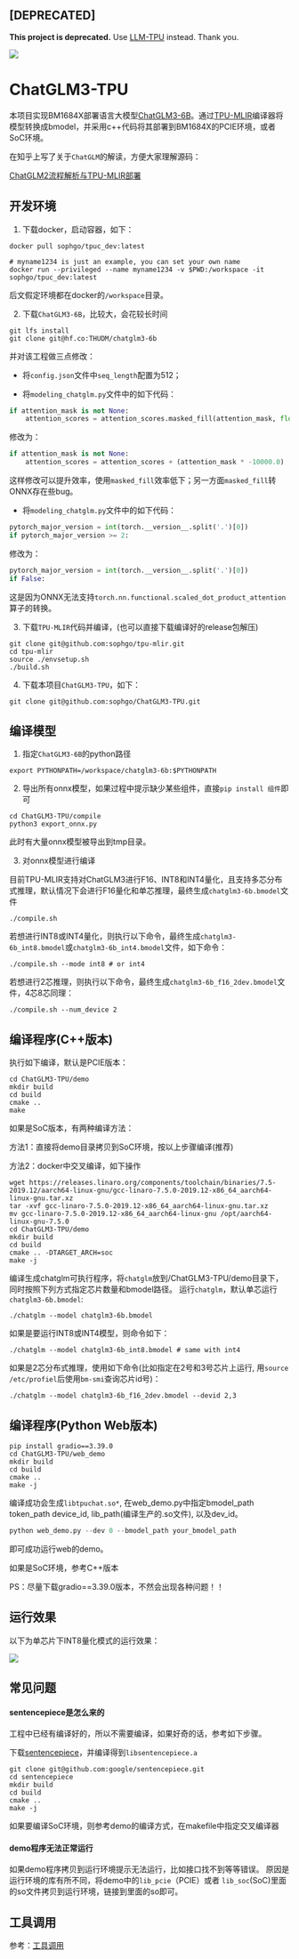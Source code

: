 ## [DEPRECATED] 

**This project is deprecated.** Use  [LLM-TPU](https://github.com/sophgo/LLM-TPU) instead.  Thank you. 



![](./assets/sophgo_chip.png)

# ChatGLM3-TPU

本项目实现BM1684X部署语言大模型[ChatGLM3-6B](https://huggingface.co/THUDM/chatglm3-6b)。通过[TPU-MLIR](https://github.com/sophgo/tpu-mlir)编译器将模型转换成bmodel，并采用c++代码将其部署到BM1684X的PCIE环境，或者SoC环境。


在知乎上写了关于`ChatGLM`的解读，方便大家理解源码：

[ChatGLM2流程解析与TPU-MLIR部署](https://zhuanlan.zhihu.com/p/641975976)


## 开发环境


1. 下载docker，启动容器，如下：

``` shell
docker pull sophgo/tpuc_dev:latest

# myname1234 is just an example, you can set your own name
docker run --privileged --name myname1234 -v $PWD:/workspace -it sophgo/tpuc_dev:latest
```
后文假定环境都在docker的`/workspace`目录。


2. 下载`ChatGLM3-6B`，比较大，会花较长时间

``` shell
git lfs install
git clone git@hf.co:THUDM/chatglm3-6b
```

并对该工程做三点修改：
- 将`config.json`文件中`seq_length`配置为512；

- 将`modeling_chatglm.py`文件中的如下代码：

```python
if attention_mask is not None:
    attention_scores = attention_scores.masked_fill(attention_mask, float("-inf"))
```

修改为：

```python
if attention_mask is not None:
    attention_scores = attention_scores + (attention_mask * -10000.0)
```

这样修改可以提升效率，使用`masked_fill`效率低下；另一方面`masked_fill`转ONNX存在些bug。

- 将`modeling_chatglm.py`文件中的如下代码：

```python
pytorch_major_version = int(torch.__version__.split('.')[0])
if pytorch_major_version >= 2:
```

修改为：

```python
pytorch_major_version = int(torch.__version__.split('.')[0])
if False:
```

这是因为ONNX无法支持`torch.nn.functional.scaled_dot_product_attention`算子的转换。

3. 下载`TPU-MLIR`代码并编译，(也可以直接下载编译好的release包解压)

``` shell
git clone git@github.com:sophgo/tpu-mlir.git
cd tpu-mlir
source ./envsetup.sh
./build.sh
```

4. 下载本项目`ChatGLM3-TPU`，如下：

``` shell
git clone git@github.com:sophgo/ChatGLM3-TPU.git
```

## 编译模型

1. 指定`ChatGLM3-6B`的python路径

``` shell
export PYTHONPATH=/workspace/chatglm3-6b:$PYTHONPATH
```

2. 导出所有onnx模型，如果过程中提示缺少某些组件，直接`pip install 组件`即可

``` shell
cd ChatGLM3-TPU/compile
python3 export_onnx.py
```
此时有大量onnx模型被导出到tmp目录。

3. 对onnx模型进行编译

目前TPU-MLIR支持对ChatGLM3进行F16、INT8和INT4量化，且支持多芯分布式推理，默认情况下会进行F16量化和单芯推理，最终生成`chatglm3-6b.bmodel`文件

```shell
./compile.sh
```

若想进行INT8或INT4量化，则执行以下命令，最终生成`chatglm3-6b_int8.bmodel`或`chatglm3-6b_int4.bmodel`文件，如下命令：

```shell
./compile.sh --mode int8 # or int4
```

若想进行2芯推理，则执行以下命令，最终生成`chatglm3-6b_f16_2dev.bmodel`文件，4芯8芯同理：

```shell
./compile.sh --num_device 2
```

## 编译程序(C++版本)

执行如下编译，默认是PCIE版本：

```shell
cd ChatGLM3-TPU/demo
mkdir build
cd build
cmake ..
make
```

如果是SoC版本，有两种编译方法：

方法1：直接将demo目录拷贝到SoC环境，按以上步骤编译(推荐)

方法2：docker中交叉编译，如下操作

```shell
wget https://releases.linaro.org/components/toolchain/binaries/7.5-2019.12/aarch64-linux-gnu/gcc-linaro-7.5.0-2019.12-x86_64_aarch64-linux-gnu.tar.xz
tar -xvf gcc-linaro-7.5.0-2019.12-x86_64_aarch64-linux-gnu.tar.xz
mv gcc-linaro-7.5.0-2019.12-x86_64_aarch64-linux-gnu /opt/aarch64-linux-gnu-7.5.0
cd ChatGLM3-TPU/demo
mkdir build
cd build
cmake .. -DTARGET_ARCH=soc
make -j

```

编译生成chatglm可执行程序，将`chatglm`放到/ChatGLM3-TPU/demo目录下，同时按照下列方式指定芯片数量和bmodel路径。
运行`chatglm`，默认单芯运行`chatglm3-6b.bmodel`:
```shell
./chatglm --model chatglm3-6b.bmodel
```

如果是要运行INT8或INT4模型，则命令如下：
```shell
./chatglm --model chatglm3-6b_int8.bmodel # same with int4
```

如果是2芯分布式推理，使用如下命令(比如指定在2号和3号芯片上运行, 用`source /etc/profiel`后使用`bm-smi`查询芯片id号)：
```shell
./chatglm --model chatglm3-6b_f16_2dev.bmodel --devid 2,3
```

## 编译程序(Python Web版本)

```shell
pip install gradio==3.39.0
cd ChatGLM3-TPU/web_demo
mkdir build
cd build
cmake ..
make -j
```

编译成功会生成`libtpuchat.so*`, 在web_demo.py中指定bmodel\_path token\_path device\_id, lib_path(编译生产的.so文件), 以及dev_id。
```python
python web_demo.py --dev 0 --bmodel_path your_bmodel_path
```
即可成功运行web的demo。

如果是SoC环境，参考C++版本

PS：尽量下载gradio==3.39.0版本，不然会出现各种问题！！

## 运行效果

以下为单芯片下INT8量化模式的运行效果：

![](./assets/chatglm.jpg)

## 常见问题

#### sentencepiece是怎么来的

工程中已经有编译好的，所以不需要编译，如果好奇的话，参考如下步骤。

下载[sentencepiece](https://github.com/google/sentencepiece)，并编译得到`libsentencepiece.a`

```shell
git clone git@github.com:google/sentencepiece.git
cd sentencepiece
mkdir build
cd build
cmake ..
make -j
```

如果要编译SoC环境，则参考demo的编译方式，在makefile中指定交叉编译器

#### demo程序无法正常运行

如果demo程序拷贝到运行环境提示无法运行，比如接口找不到等等错误。
原因是运行环境的库有所不同，将demo中的`lib_pcie`（PCIE）或者 `lib_soc`(SoC)里面的so文件拷贝到运行环境，链接到里面的so即可。


## 工具调用
参考：[工具调用](./tools_using/README.md)